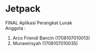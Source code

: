 # Jetpack
FINAL Aplikasi Perangkat Lunak <br>
Anggota : <br>
1. Arco Friendi Bancin (1708107010013)<br>
2. Munawirsyah (1708107010035)
